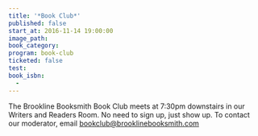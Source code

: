 ```yaml
---
title: '*Book Club*'
published: false
start_at: 2016-11-14 19:00:00
image_path:
book_category:
program: book-club
ticketed: false
test:
book_isbn:
  -
---
```



The Brookline Booksmith Book Club meets at 7:30pm downstairs in our Writers and Readers Room. No need to sign up, just show up. To contact our moderator, email bookclub@brooklinebooksmith.com
